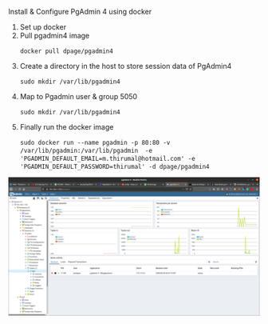 Install & Configure PgAdmin 4 using docker

1. Set up docker
2. Pull pgadmin4 image
	```
	docker pull dpage/pgadmin4
	```
3. Create a directory in the host to store session data of PgAdmin4
	```
	sudo mkdir /var/lib/pgadmin4
	```
4. Map to Pgadmin user & group 5050
	```
	sudo mkdir /var/lib/pgadmin4
	```
5. Finally run the docker image
	```
	sudo docker run --name pgadmin -p 80:80 -v /var/lib/pgadmin:/var/lib/pgadmin  -e 'PGADMIN_DEFAULT_EMAIL=m.thirumal@hotmail.com' -e 'PGADMIN_DEFAULT_PASSWORD=thirumal' -d dpage/pgadmin4
	```

![output](Pgadmin4.png)
